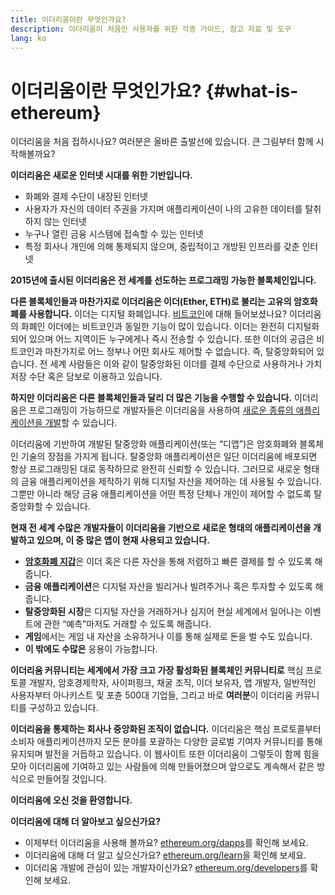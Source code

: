 ```yaml
---
title: 이더리움이란 무엇인가요?
description: 이더리움이 처음인 사용자를 위한 각종 가이드, 참고 자료 및 도구
lang: ko
---
```


# 이더리움이란 무엇인가요? {#what-is-ethereum}

이더리움을 처음 접하시나요? 여러분은 올바른 출발선에 있습니다. 큰 그림부터 함께 시작해볼까요?

**이더리움은 새로운 인터넷 시대를 위한 기반입니다.**

- 화폐와 결제 수단이 내장된 인터넷
- 사용자가 자신의 데이터 주권을 가지며 애플리케이션이 나의 고유한 데이터를 탈취하지 않는 인터넷
- 누구나 열린 금융 시스템에 접속할 수 있는 인터넷
- 특정 회사나 개인에 의해 통제되지 않으며, 중립적이고 개방된 인프라를 갖춘 인터넷

**2015년에 출시된 이더리움은 전 세계를 선도하는 프로그래밍 가능한 블록체인입니다.**

**다른 블록체인들과 마찬가지로 이더리움은 이더(Ether, ETH)로 불리는 고유의 암호화폐를 사용합니다.** 이더는 디지털 화폐입니다. [비트코인](http://bitcoin.org/)에 대해 들어보셨나요? 이더리움의 화폐인 이더에는 비트코인과 동일한 기능이 많이 있습니다. 이더는 완전히 디지털화되어 있으며 어느 지역이든 누구에게나 즉시 전송할 수 있습니다. 또한 이더의 공급은 비트코인과 마찬가지로 어느 정부나 어떤 회사도 제어할 수 없습니다. 즉, 탈중앙화되어 있습니다. 전 세계 사람들은 이와 같이 탈중앙화된 이더를 결제 수단으로 사용하거나 가치 저장 수단 혹은 담보로 이용하고 있습니다.

**하지만 이더리움은 다른 블록체인들과 달리 더 많은 기능을 수행할 수 있습니다.** 이더리움은 프로그래밍이 가능하므로 개발자들은 이더리움을 사용하여 [새로운 종류의 애플리케이션을 개발](/ko/dapps/)할 수 있습니다.

이더리움에 기반하여 개발된 탈중앙화 애플리케이션(또는 “디앱”)은 암호화폐와 블록체인 기술의 장점을 가지게 됩니다. 탈중앙화 애플리케이션은 일단 이더리움에 배포되면 항상 프로그래밍된 대로 동작하므로 완전히 신뢰할 수 있습니다. 그러므로 새로운 형태의 금융 애플리케이션을 제작하기 위해 디지털 자산을 제어하는 데 사용될 수 있습니다. 그뿐만 아니라 해당 금융 애플리케이션을 어떤 특정 단체나 개인이 제어할 수 없도록 탈중앙화할 수 있습니다.

**현재 전 세계 수많은 개발자들이 이더리움을 기반으로 새로운 형태의 애플리케이션을 개발하고 있으며, 이 중 많은 앱이 현재 사용되고 있습니다.**

- [**암호화폐 지갑**](/ko/wallets/)은 이더 혹은 다른 자산을 통해 저렴하고 빠른 결제를 할 수 있도록 해줍니다.
- **금융 애플리케이션**은 디지털 자산을 빌리거나 빌려주거나 혹은 투자할 수 있도록 해줍니다.
- **탈중앙화된 시장**은 디지털 자산을 거래하거나 심지어 현실 세계에서 일어나는 이벤트에 관한 “예측”마저도 거래할 수 있도록 해줍니다.
- **게임**에서는 게임 내 자산을 소유하거나 이를 통해 실제로 돈을 벌 수도 있습니다.
- **이 밖에도 수많은** 응용이 가능합니다.

**이더리움 커뮤니티는 세계에서 가장 크고 가장 활성화된 블록체인 커뮤니티로** 핵심 프로토콜 개발자, 암호경제학자, 사이퍼펑크, 채굴 조직, 이더 보유자, 앱 개발자, 일반적인 사용자부터 아나키스트 및 포츈 500대 기업들, 그리고 바로 **여러분**이 이더리움 커뮤니티를 구성하고 있습니다.

**이더리움을 통제하는 회사나 중앙화된 조직이 없습니다.** 이더리움은 핵심 프로토콜부터 소비자 애플리케이션까지 모든 분야를 포괄하는 다양한 글로벌 기여자 커뮤니티를 통해 유지되며 발전을 거듭하고 있습니다. 이 웹사이트 또한 이더리움이 그렇듯이 함께 힘을 모아 이더리움에 기여하고 있는 사람들에 의해 만들어졌으며 앞으로도 계속해서 같은 방식으로 만들어질 것입니다.

**이더리움에 오신 것을 환영합니다.**

**이더리움에 대해 더 알아보고 싶으신가요?**

- 이제부터 이더리움을 사용해 볼까요? [ethereum.org/dapps](/ko/dapps/)를 확인해 보세요.
- 이더리움에 대해 더 알고 싶으신가요? [ethereum.org/learn](/ko/learn/)을 확인해 보세요.
- 이더리움 개발에 관심이 있는 개발자이신가요? [ethereum.org/developers](/ko/developers/)를 확인해 보세요.
